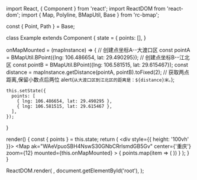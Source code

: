 import React, { Component } from 'react';
import ReactDOM from 'react-dom';
import { Map, Polyline, BMapUtil, Base } from 'rc-bmap';

const { Point, Path } = Base;

class Example extends Component {
  state = {
    points: [],
  }

  onMapMounted = (mapInstance) => {
    // 创建点坐标A--大渡口区
    const pointA = BMapUtil.BPoint({lng: 106.486654, lat: 29.490295});
    // 创建点坐标B--江北区
    const pointB = BMapUtil.BPoint({lng: 106.581515, lat: 29.615467});
    const distance = mapInstance.getDistance(pointA, pointB).toFixed(2);
    // 获取两点距离,保留小数点后两位
    alert(`从大渡口区到江北区的距离是：${distance}米。`);

    this.setState({
      points: [
        { lng: 106.486654, lat: 29.490295 },
        { lng: 106.581515, lat: 29.615467 },
      ],
    });
  }

  render() {
    const { points } = this.state;
    return (
      <div style={{ height: '100vh' }}>
        <Map
          ak="WAeVpuoSBH4NswS30GNbCRrlsmdGB5Gv"
          center={'重庆'}
          zoom={12}
          mounted={this.onMapMounted}
        >
          <Polyline
            strokeColor="blue"
            strokeWeight={6}
            strokeOpacity={0.5}
          >
            <Path>
              {
                points.map(item => (
                  <Point lng={item.lng} lat={item.lat} />
                ))
              }
            </Path>
          </Polyline>
        </Map>
      </div>
    );
  }
}

ReactDOM.render(
  <Example />,
  document.getElementById('root'),
);
